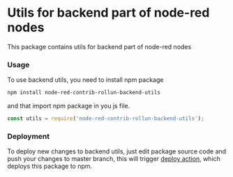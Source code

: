 # Utils for backend part of node-red nodes
This package contains utils for backend part of node-red nodes

### Usage
To use backend utils, you need to install npm package
```bash
npm install node-red-contrib-rollun-backend-utils
```
and that import npm package in you js file.
```js
const utils = require('node-red-contrib-rollun-backend-utils');
```

### Deployment 
To deploy new changes to backend utils, just edit package source code
and push your changes to master branch, this will trigger [deploy action](../../.github/workflows/deploy-backend-utils.yml),
which deploys this package to npm.  
